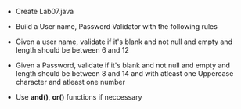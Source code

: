 * Create Lab07.java
* Build a User name, Password Validator with the following rules
* Given a user name, validate if it's blank and not null and empty and length should  be between 6 and 12
* Given a Password, validate if it's blank and not null and empty and length should be between 8 and 14 and with atleast one Uppercase character and atleast one number

* Use __and()__, __or()__ functions if neccessary

